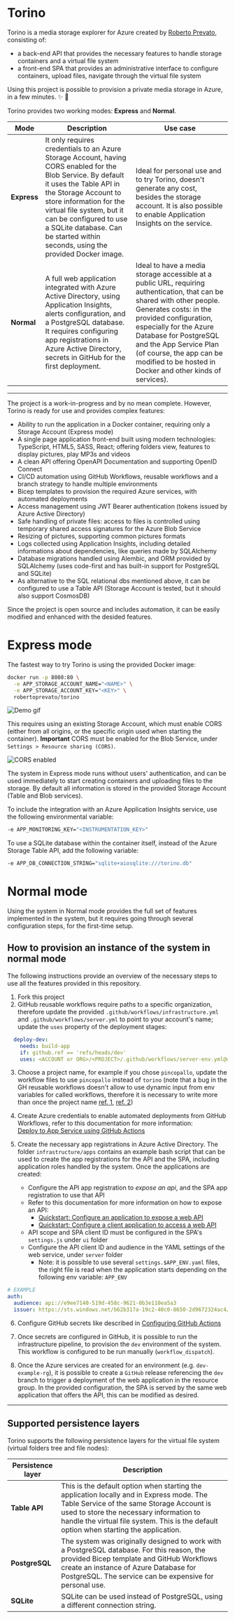 # Torino
Torino is a media storage explorer for Azure created by [Roberto Prevato](https://github.com/RobertoPrevato),
consisting of:

* a back-end API that provides the necessary features to
  handle storage containers and a virtual file system
* a front-end SPA that provides an administrative interface to configure
  containers, upload files, navigate through the virtual file system

Using this project is possible to provision a private media storage in Azure,
in a few minutes. :sparkles: :cake:

Torino provides two working modes: **Express** and **Normal**.

| Mode        | Description                                                                                                                                                                                                                                                                                                                      | Use case                                                                                                                                                                                                                                                                                                                                     |
| ----------- | -------------------------------------------------------------------------------------------------------------------------------------------------------------------------------------------------------------------------------------------------------------------------------------------------------------------------------- | -------------------------------------------------------------------------------------------------------------------------------------------------------------------------------------------------------------------------------------------------------------------------------------------------------------------------------------------- |
| **Express** | It only requires credentials to an Azure Storage Account, having CORS enabled for the Blob Service. By default it uses the Table API in the Storage Account to store information for the virtual file system, but it can be configured to use a SQLite database. Can be started within seconds, using the provided Docker image. | Ideal for personal use and to try Torino, doesn't generate any cost, besides the storage account. It is also possible to enable Application Insights on the service.                                                                                                                                                                         |
| **Normal**  | A full web application integrated with Azure Active Directory, using Application Insights, alerts configuration, and a PostgreSQL database. It requires configuring app registrations in Azure Active Directory, secrets in GitHub for the first deployment.                                                                     | Ideal to have a media storage accessible at a public URL, requiring authentication, that can be shared with other people. Generates costs: in the provided configuration, especially for the Azure Database for PostgreSQL and the App Service Plan (of course, the app can be modified to be hosted in Docker and other kinds of services). |

---

The project is a work-in-progress and by no mean complete. However, Torino is
ready for use and provides complex features:

* Ability to run the application in a Docker container, requiring only a
  Storage Account (Express mode)
* A single page application front-end built using modern technologies:
  TypeScript, HTML5, SASS, React; offering folders view, features to
  display pictures, play MP3s and videos
* A clean API offering OpenAPI Documentation and supporting OpenID Connect
* CI/CD automation using GitHub Workflows, reusable workflows and a branch
  strategy to handle multiple environments
* Bicep templates to provision the required Azure services, with automated
  deployments
* Access management using JWT Bearer authentication (tokens issued by Azure
  Active Directory)
* Safe handling of private files: access to files is controlled using temporary
  shared access signatures for the Azure Blob Service
* Resizing of pictures, supporting common pictures formats
* Logs collected using Application Insights, including detailed informations
  about dependencies, like queries made by SQLAlchemy
* Database migrations handled using Alembic, and ORM provided by SQLAlchemy
  (uses code-first and has built-in support for PostgreSQL and SQLite)
* As alternative to the SQL relational dbs mentioned above, it can be configured
  to use a Table API (Storage Account is tested, but it should also support CosmosDB)

Since the project is open source and includes automation, it can be easily
modified and enhanced with the desided features.

# Express mode

The fastest way to try Torino is using the provided Docker image:

```bash
docker run -p 8080:80 \
  -e APP_STORAGE_ACCOUNT_NAME="<NAME>" \
  -e APP_STORAGE_ACCOUNT_KEY="<KEY>" \
  robertoprevato/torino
```

![Demo gif](https://gist.githubusercontent.com/RobertoPrevato/38a0598b515a2f7257c614938843b99b/raw/95ebfcac973a11991804268e1b20d37988c1fec3/torino-express-demo.gif)

This requires using an existing Storage Account, which must enable CORS (either
from all origins, or the specific origin used when starting the container).
**Important** CORS must be enabled for the Blob Service, under `Settings > Resource sharing (CORS)`.

![CORS enabled](https://gist.githubusercontent.com/RobertoPrevato/38a0598b515a2f7257c614938843b99b/raw/ee5c1fe26bb8ca9c028de36a7d2c1a37f171b1ee/storage-cors-enabled.png)

The system in Express mode runs without users' authentication, and can be
used immediately to start creating containers and uploading files to the
storage. By default all information is stored in the provided Storage Account
(Table and Blob services).

To include the integration with an Azure Application Insights service, use
the following environmental variable:

```bash
-e APP_MONITORING_KEY="<INSTRUMENTATION_KEY>"
```

To use a SQLite database within the container itself, instead of the
Azure Storage Table API, add the following variable:

```bash
-e APP_DB_CONNECTION_STRING="sqlite+aiosqlite:///torino.db"
```

# Normal mode

Using the system in Normal mode provides the full set of features implemented
in the system, but it requires going through several configuration steps, for
the first-time setup.

## How to provision an instance of the system in normal mode

The following instructions provide an overview of the necessary steps to use
all the features provided in this repository.

1. Fork this project
2. GitHub reusable workflows require paths to a specific organization,
   therefore update the provided `.github/workflows/infrastructure.yml` and
   `.github/workflows/server.yml` to point to your account's name; update the
   `uses` property of the deployment stages:

```yaml
  deploy-dev:
    needs: build-app
    if: github.ref == 'refs/heads/dev'
    uses: <ACCOUNT or ORG>/<PROJECT>/.github/workflows/server-env.yml@dev
```

3. Choose a project name, for example if you chose `pincopallo`, update the
   workflow files to use `pincopallo` instead of `torino` (note that a bug in
   the GH reusable workflows doesn't allow to use dynamic input from env
   variables for called workflows, therefore it is necessary to write more than
   once the project name [ref.
   1](https://github.community/t/reusable-workflow-env-context-not-available-in-jobs-job-id-with/206111),
   [ref. 2](https://github.com/actions/runner/issues/480))

4. Create Azure credentials to enable automated deployments from GitHub
   Workflows, refer to this documentation for more information: <br>
   [Deploy to App Service using GitHub
   Actions](https://docs.microsoft.com/en-us/azure/app-service/deploy-github-actions?tabs=applevel#generate-deployment-credentials)

5. Create the necessary app registrations in Azure Active Directory. The folder
   `infrastructure/apps` contains an example bash script that can be used to
   create the app registrations for the API and the SPA, including application
   roles handled by the system. Once the applications are created:
   + Configure the API app registration to _expose an api_, and the SPA app
     registration to use that API
   + Refer to this documentation for more information on how to expose an API:
     + [Quickstart: Configure an application to expose a web
       API](https://docs.microsoft.com/en-us/azure/active-directory/develop/quickstart-configure-app-expose-web-apis)
     + [Quickstart: Configure a client application to access a web
       API](https://docs.microsoft.com/en-us/azure/active-directory/develop/quickstart-configure-app-access-web-apis)
   + API scope and SPA client ID must be configured in the SPA's `settings.js` under `ui` folder
   + Configure the API client ID and audience in the YAML settings of the
     web service, under `server` folder
     + Note: it is possible to use several `settings.$APP_ENV.yaml` files, the
       right file is read when the application starts depending on the
       following env variable: `APP_ENV`

```yaml
# EXAMPLE
auth:
  audience: api://e9ee7140-519d-458c-9621-0b3e110ea5a3
  issuer: https://sts.windows.net/b62b317a-19c2-40c0-8650-2d9672324ac4/
```

6. Configure GitHub secrets like described in [Configuring GitHub Actions](./docs/configuring-github-actions.md)

7. Once secrets are configured in GitHub, it is possible to run the
   infrastructure pipeline, to provision the `dev` environment of the system.
   This workflow is configured to be run manually (`workflow_dispatch`).

8. Once the Azure services are created for an environment (e.g. `dev-example-rg`),
   it is possible to create a `GitHub` release referencing the `dev` branch to
   trigger a deployment of the web application in the resource group.
   In the provided configuration, the SPA is served by the same web application
   that offers the API, this can be modified as desired.

---

## Supported persistence layers
Torino supports the following persistence layers for the virtual file system
(virtual folders tree and file nodes):

| Persistence layer | Description                                                                                                                                                                                                                                                                 |
| ----------------- | --------------------------------------------------------------------------------------------------------------------------------------------------------------------------------------------------------------------------------------------------------------------------- |
| **Table API**     | This is the default option when starting the application locally and in Express mode. The Table Service of the same Storage Account is used to store the necessary information to handle the virtual file system. This is the default option when starting the application. |
| **PostgreSQL**    | The system was originally designed to work with a PostgreSQL database. For this reason, the provided Bicep template and GitHub Workflows create an instance of Azure Database for PostgreSQL. The service can be expensive for personal use.                                |
| **SQLite**        | SQLite can be used instead of PostgreSQL, using a different connection string.                                                                                                                                                                                              |
